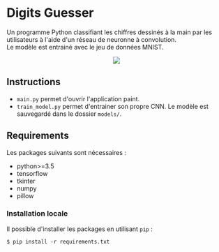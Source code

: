 # Digits Guesser

Un programme Python classifiant les chiffres dessinés à la main par les utilisateurs à l'aide d'un réseau de neuronne à convolution.
<br>Le modèle est entrainé avec le jeu de données MNIST.

<p align="center">
  <img src="https://raw.githubusercontent.com/mathiasgout/digits_guesser/master/images/README_gif.gif">
</p>

## Instructions

- `main.py` permet d'ouvrir l'application paint.
- `train_model.py` permet d'entrainer son propre CNN. Le modèle est sauvegardé dans le dossier `models/`.

## Requirements

Les packages suivants sont nécessaires :

- python>=3.5
- tensorflow
- tkinter
- numpy
- pillow

### Installation locale

Il possible d'installer les packages en utilisant `pip` :
```
$ pip install -r requirements.txt
```
